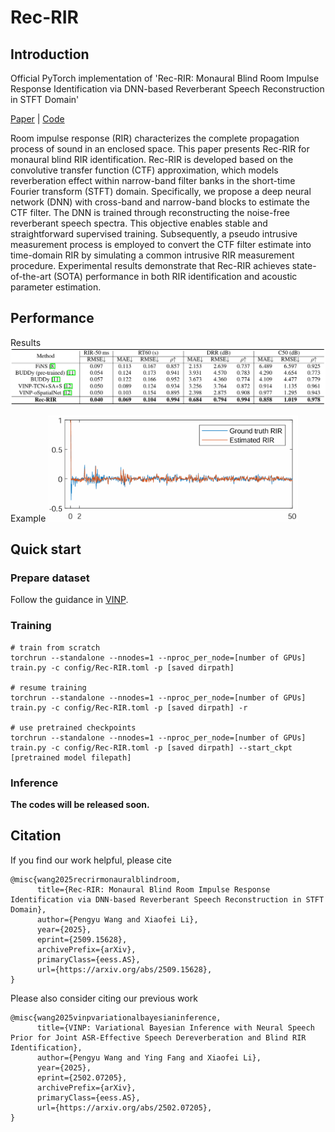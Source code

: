 # Rec-RIR

## Introduction
Official PyTorch implementation of 'Rec-RIR: Monaural Blind Room Impulse Response Identification via DNN-based Reverberant Speech Reconstruction in STFT Domain'

[Paper](https://arxiv.org/abs/2509.15628) | [Code](https://github.com/Audio-WestlakeU/Rec-RIR)

Room impulse response (RIR) characterizes the complete propagation process of sound in an enclosed space. This paper presents Rec-RIR for monaural blind RIR identification. Rec-RIR is developed based on the convolutive transfer function (CTF) approximation, which models reverberation effect within narrow-band filter banks in the short-time Fourier transform (STFT) domain. Specifically, we propose a deep neural network (DNN) with cross-band and narrow-band blocks to estimate the CTF filter. The DNN is trained through reconstructing the noise-free reverberant speech spectra. This objective enables stable and straightforward supervised training. Subsequently, a pseudo intrusive measurement process is employed to convert the CTF filter estimate into time-domain RIR by simulating a common intrusive RIR measurement procedure. Experimental results demonstrate that Rec-RIR achieves state-of-the-art (SOTA) performance in both RIR identification and acoustic parameter estimation. 

## Performance

Results
<img src="figure/performance.png" width="800">

Example
<img src="figure/waveform.png" width="400">

## Quick start
### Prepare dataset
Follow the guidance in [VINP](https://github.com/Audio-WestlakeU/VINP).

### Training

```
# train from scratch
torchrun --standalone --nnodes=1 --nproc_per_node=[number of GPUs] train.py -c config/Rec-RIR.toml -p [saved dirpath]

# resume training
torchrun --standalone --nnodes=1 --nproc_per_node=[number of GPUs] train.py -c config/Rec-RIR.toml -p [saved dirpath] -r 

# use pretrained checkpoints
torchrun --standalone --nnodes=1 --nproc_per_node=[number of GPUs] train.py -c config/Rec-RIR.toml -p [saved dirpath] --start_ckpt [pretrained model filepath]
```

### Inference

**The codes will be released soon.**

## Citation
If you find our work helpful, please cite
```
@misc{wang2025recrirmonauralblindroom,
      title={Rec-RIR: Monaural Blind Room Impulse Response Identification via DNN-based Reverberant Speech Reconstruction in STFT Domain}, 
      author={Pengyu Wang and Xiaofei Li},
      year={2025},
      eprint={2509.15628},
      archivePrefix={arXiv},
      primaryClass={eess.AS},
      url={https://arxiv.org/abs/2509.15628}, 
}
```
Please also consider citing our previous work
```
@misc{wang2025vinpvariationalbayesianinference,
      title={VINP: Variational Bayesian Inference with Neural Speech Prior for Joint ASR-Effective Speech Dereverberation and Blind RIR Identification}, 
      author={Pengyu Wang and Ying Fang and Xiaofei Li},
      year={2025},
      eprint={2502.07205},
      archivePrefix={arXiv},
      primaryClass={eess.AS},
      url={https://arxiv.org/abs/2502.07205}, 
}
```
